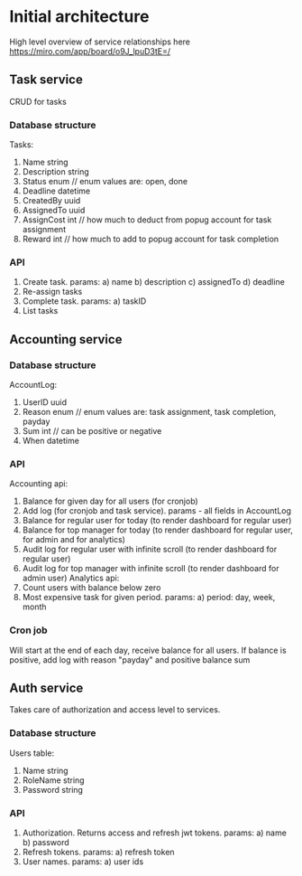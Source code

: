 # Initial architecture

High level overview of service relationships here https://miro.com/app/board/o9J_lpuD3tE=/

## Task service

CRUD for tasks

### Database structure

Tasks:
1) Name string
2) Description string
3) Status enum // enum values are: open, done
4) Deadline datetime
5) CreatedBy uuid
6) AssignedTo uuid
7) AssignCost int // how much to deduct from popug account for task assignment
8) Reward int // how much to add to popug account for task completion

### API

1) Create task. params:
    a) name
    b) description
    c) assignedTo
    d) deadline
2) Re-assign tasks
3) Complete task. params:
    a) taskID
4) List tasks

## Accounting service

### Database structure

AccountLog:
1) UserID uuid
2) Reason enum // enum values are: task assignment, task completion, payday
3) Sum int // can be positive or negative
3) When datetime

### API

Accounting api:
1) Balance for given day for all users (for cronjob)
2) Add log (for cronjob and task service). params - all fields in AccountLog
3) Balance for regular user for today (to render dashboard for regular user)
4) Balance for top manager for today (to render dashboard for regular user, for admin and for analytics)
5) Audit log for regular user with infinite scroll (to render dashboard for regular user)
6) Audit log for top manager with infinite scroll (to render dashboard for admin user)
Analytics api:
1) Count users with balance below zero
2) Most expensive task for given period. params:
    a) period: day, week, month

### Cron job

Will start at the end of each day, receive balance for all users.
If balance is positive, add log with reason "payday" and positive balance sum

## Auth service

Takes care of authorization and access level to services.

### Database structure
Users table:
1) Name string
2) RoleName string
3) Password string

### API
1) Authorization. Returns access and refresh jwt tokens. params:
    a) name
    b) password
2) Refresh tokens. params:
    a) refresh token
3) User names. params:
    a) user ids

